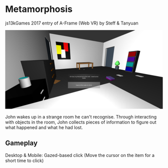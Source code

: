 Metamorphosis
=====

js13kGames 2017 entry of A-Frame (Web VR) by Steff & Tanyuan

![Screenshot](screenshot.png)

John wakes up in a strange room he can't recognise. Through interacting with objects in the room, John collects pieces of information to figure out what happened and what he had lost.

Gameplay
-----

Desktop & Mobile: Gazed-based click (Move the cursor on the item for a short time to click)

